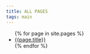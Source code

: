 ```yaml
---
title: ALL PAGES
tags: main
---
```


<ul>
{% for page in site.pages %}
<li><a href="{{page.url}}">{{page.title}}</a></li>
{% endfor %}
</ul>
